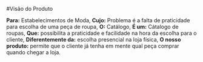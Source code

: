 #Visão do Produto 

**Para:** Estabelecimentos de Moda,
**Cujo:** Problema é a falta de praticidade para escolha de uma peça de roupa,
**O:** Catálogo,
**É um:** Cátalogo de roupas,
**Que:** possibilita a praticidade e facilidade na hora da escolha para o cliente,
**Diferentemente da:** escolha presencial na loja física,
**O nosso produto:** permite que o cliente já tenha em mente qual peça comprar quando chegar a loja.